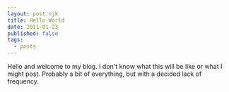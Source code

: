 ```yaml
---
layout: post.njk
title: Hello World
date: 2011-01-23
published: false
tags:
  - posts
---
```

Hello and welcome to my blog. I don't know what this will be like or what I might post. Probably a bit of everything, but with a decided lack of frequency.
